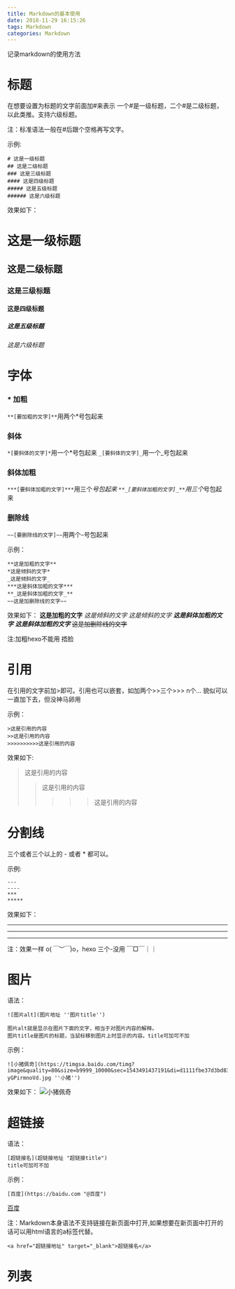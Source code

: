 ```yaml
---
title: Markdown的基本使用
date: 2018-11-29 16:15:26
tags: Markdown
categories: Markdown
---
```


记录markdown的使用方法

<!-- more -->

# 标题

在想要设置为标题的文字前面加#来表示
一个#是一级标题，二个#是二级标题，以此类推。支持六级标题。

注：标准语法一般在#后跟个空格再写文字。

示例:
```
# 这是一级标题
## 这是二级标题
### 这是三级标题
#### 这是四级标题
##### 这是五级标题
###### 这是六级标题
```
效果如下：
# 这是一级标题
## 这是二级标题
### 这是三级标题
#### 这是四级标题
##### 这是五级标题
###### 这是六级标题

# 字体

### * 加粗

`**[要加粗的文字]**`用两个*号包起来

### 斜体

`*[要斜体的文字]*`用一个*号包起来
`_[要斜体的文字]_`用一个_号包起来

### 斜体加粗

`***[要斜体加粗的文字]***`用三个*号包起来
`**_[要斜体加粗的文字]_**`用三个*号包起来

### 删除线

`~~[要删除线的文字]~~`用两个`~`号包起来

示例：
```
**这是加粗的文字**
*这是倾斜的文字*
_这是倾斜的文字_
***这是斜体加粗的文字***
**_这是斜体加粗的文字_**
~~这是加删除线的文字~~
```
效果如下：
**这是加粗的文字**
*这是倾斜的文字*
_这是倾斜的文字_
***这是斜体加粗的文字***
**_这是斜体加粗的文字_**
~~这是加删除线的文字~~

注:加粗hexo不能用 捂脸

# 引用

在引用的文字前加>即可。引用也可以嵌套，如加两个>>三个>>>
n个...
貌似可以一直加下去，但没神马卵用

示例：
```
>这是引用的内容
>>这是引用的内容
>>>>>>>>>>这是引用的内容
```
效果如下:
>这是引用的内容
>>这是引用的内容
>>>>>这是引用的内容

# 分割线

三个或者三个以上的 - 或者 * 都可以。

示例:
```
---
----
***
*****
```
效果如下：

----
***
*****
注：效果一样 o(*￣︶￣*)o，hexo 三个-没用 ￣□￣｜｜

# 图片

语法：
```
![图片alt](图片地址 ''图片title'')

图片alt就是显示在图片下面的文字，相当于对图片内容的解释。
图片title是图片的标题，当鼠标移到图片上时显示的内容。title可加可不加
```
示例：
```
![小猪佩奇](https://timgsa.baidu.com/timg?image&quality=80&size=b9999_10000&sec=1543491437191&di=d1111fbe37d3bd83c8121132d6117c4f&imgtype=0&src=http%3A%2F%2Fimage.biaobaiju.com%2Fuploads%2F20180802%2F01%2F1533145434-yGPirmnoVd.jpg ''小猪'')
```
效果如下：
![小猪佩奇](https://timgsa.baidu.com/timg?image&quality=80&size=b9999_10000&sec=1543491437191&di=d1111fbe37d3bd83c8121132d6117c4f&imgtype=0&src=http%3A%2F%2Fimage.biaobaiju.com%2Fuploads%2F20180802%2F01%2F1533145434-yGPirmnoVd.jpg '小猪')

# 超链接

语法：
```
[超链接名](超链接地址 "超链接title")
title可加可不加
```
示例：
```
[百度](https://baidu.com "@百度")
```

[百度](https://baidu.com "@百度")

注：Markdown本身语法不支持链接在新页面中打开,如果想要在新页面中打开的话可以用html语言的a标签代替。
```
<a href="超链接地址" target="_blank">超链接名</a>
```

# 列表
